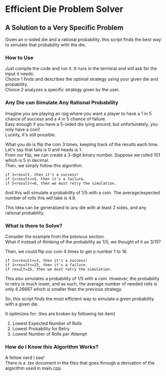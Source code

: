 # Efficient Die Problem Solver
## A Solution to a Very Specific Problem
Given an n-sided die and a rational probability, this script finds the best way to simulate that probability with the die.

### How to Use
Just compile the code and run it. It runs in the terminal and will ask for the input it needs.\
Choice 1 finds and describes the optimal strategy using your given die and probability.\
Choice 2 analyzes a specific strategy given by the user.

### Any Die can Simulate Any Rational Probability
Imagine you are playing an rpg where you want a player to have a 1 in 5 chance of success and a 4 in 5 chance of failure.\
Easy enough if you have a 5-sided die lying around, but unfortunately, you only have a coin!\
Luckily, it's still possible.

What you do is flip the coin 3 times, keeping track of the results each time.\
Let's say that tails is 0 and heads is 1.\
From our flip, we can create a 3-digit binary number. Suppose we rolled 101 which is 5 in decimal.\
Then, we simply follow this algorithm:
```
if 1=result, then it's a success!
if 1<result<=5, then it's a failure.
if 5<result<=8, then we must retry the simulation.
```
And this will simulate a probability of 1/5 with a coin. The average/expected number of rolls this will take is 4.8.

This idea can be generalized to any die with at least 2 sides, and any rational probability.

### What is there to Solve?
Consider the example from the previous section.\
What if instead of thinking of the probability as 1/5, we thought of it as 3/15?

Then, we could flip our coin 4 times to get a number 1 to 16.
```
if 1<=result<=3, then it's a success!
if 3<result<=15, then it's a failure.
if result=16, then we must retry the simulation.
```
This also simulates a probability of 1/5 with a coin. 
However, the probability to retry is much lower, and as such, the average number of needed rolls is only 4.26667 which is smaller than the previous strategy.

So, this script finds the most efficient way to simulate a given probability with a given die.

It optimizes for: (ties are broken by following list item)
1. Lowest Expected Number of Rolls
2. Lowest Probability for Retry
3. Lowest Number of Rolls per Attempt

### How do I Know this Algorithm Works?
A fellow nerd I see!\
There is a .tex document in the files that goes through a derivation of the algorithm used in main.cpp. 
